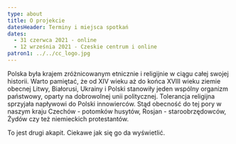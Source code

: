```yaml
---
type: about
title: O projekcie
datesHeader: Terminy i miejsca spotkań
dates:
  - 31 czerwca 2021 - online
  - 12 września 2021 - Czeskie centrum i online
patron1: ../../cc_logo.jpg
---
```


Polska była krajem zróżnicowanym etnicznie i religijnie w ciągu całej swojej
historii. Warto pamiętać, że od XIV wieku aż do końca XVIII wieku ziemie
obecnej Litwy, Białorusi, Ukrainy i Polski stanowiły jeden wspólny organizm
państwowy, oparty na dobrowolnej unii politycznej. Tolerancja religijna
sprzyjała napływowi do Polski innowierców. Stąd obecność do tej pory w naszym
kraju Czechów - potomków husytów, Rosjan - staroobrzędowców, Żydów czy też
niemieckich protestantów.

To jest drugi akapit. Ciekawe jak się go da wyświetlić.
